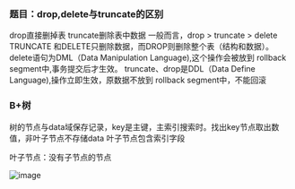 ### 题目：drop,delete与truncate的区别

drop直接删掉表 truncate删除表中数据
一般而言，drop > truncate > delete
TRUNCATE 和DELETE只删除数据，而DROP则删除整个表（结构和数据）。
delete语句为DML（Data Manipulation Language),这个操作会被放到 rollback segment中,事务提交后才生效。
truncate、drop是DDL（Data Define Language),操作立即生效，原数据不放到 rollback segment中，不能回滚

### B+树

树的节点与data域保存记录，key是主键，主索引搜索时。找出key节点取出数值，非叶子节点不存储data 叶子节点包含索引字段

叶子节点：没有子节点的节点

![image](https://camo.githubusercontent.com/d179da3747d2ed1fff74ac1acd2ed629f833a8a5adfe235169f75787a4ab6cd9/687474703a2f2f7777772e3263746f2e636f6d2f75706c6f616466696c652f436f6c6c66696c65732f32303135303431362f323031353034313631303033333733312e706e67)



 
